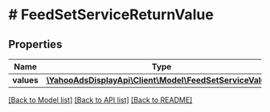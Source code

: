 # # FeedSetServiceReturnValue

## Properties

Name | Type | Description | Notes
------------ | ------------- | ------------- | -------------
**values** | [**\YahooAdsDisplayApi\Client\Model\FeedSetServiceValue[]**](FeedSetServiceValue.md) |  | [optional]

[[Back to Model list]](../../README.md#models) [[Back to API list]](../../README.md#endpoints) [[Back to README]](../../README.md)
